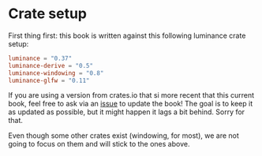 # Crate setup

First thing first: this book is written against this following luminance crate setup:

```toml
luminance = "0.37"
luminance-derive = "0.5"
luminance-windowing = "0.8"
luminance-glfw = "0.11"
```

If you are using a version from crates.io that si more recent that this current book, feel free to
ask via an [issue](https://github.com/phaazon/luminance-rs/issues) to update the book! The goal is
to keep it as updated as possible, but it might happen it lags a bit behind. Sorry for that.

Even though some other crates exist (windowing, for most), we are not going to focus on them and
will stick to the ones above.
